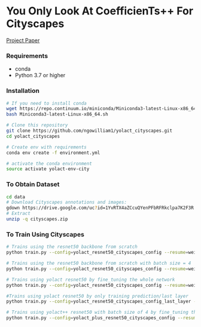 # You Only Look At CoefficienTs++ For Cityscapes
[Project Paper](https://github.com/ngowilliam1/yolact_cityscapes/blob/main/AER1515_Project_Report.pdf)

### Requirements

- conda
- Python 3.7 or higher

### Installation

```bash
# If you need to install conda
wget https://repo.continuum.io/miniconda/Miniconda3-latest-Linux-x86_64.sh
bash Miniconda3-latest-Linux-x86_64.sh

# Clone this repository
git clone https://github.com/ngowilliam1/yolact_cityscapes.git
cd yolact_cityscapes

# Create env with requirements
conda env create -f environment.yml

# activate the conda environment
source activate yolact-env-city

```

### To Obtain Dataset
```bash
cd data
# Download Cityscapes annotations and images:
gdown https://drive.google.com/uc?id=1YvRTX4aZCcuQYenPFbRFRkclpa7K2F3R
# Extract
unzip -q cityscapes.zip
```

### To Train Using Cityscapes
```bash
# Trains using the resnet50 backbone from scratch
python train.py --config=yolact_resnet50_cityscapes_config --resume=weights/resnet50-19c8e357.pth

# Trains using the resnet50 backbone from scratch with batch size = 4
python train.py --config=yolact_resnet50_cityscapes_config --resume=weights/resnet50-19c8e357.pth --batch_size=4

# Trains using yolact resnet50 by fine_tuning the whole network
python train.py --config=yolact_resnet50_cityscapes_config --resume=weights/yolact_resnet50_54_800000.pth --start_iter=0 --transfer_learning_allowed=True

#Trains using yolact resnet50 by only training prediction/last layer
python train.py --config=yolact_resnet50_cityscapes_config_last_layer --resume=weights/yolact_resnet50_54_800000.pth --start_iter=0 --transfer_learning_allowed=True

# Trains using yolact++ resnet50 with batch size of 4 by fine_tuning the whole network
python train.py --config=yolact_plus_resnet50_cityscapes_config --resume=weights/yolact_plus_resnet50_54_800000.pth --start_iter=0 --transfer_learning_allowed=True
```
